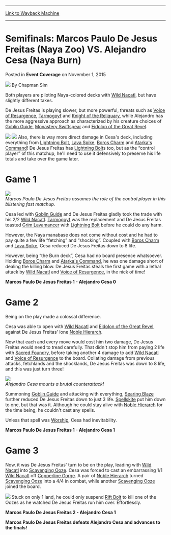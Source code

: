 
---
[Link to Wayback Machine](https://web.archive.org/web/20160326061511/http://magic.wizards.com/en/events/coverage/gppoa15/semifinals-de-jesus-freitas-vs-cesa-2015-11-01)

[_metadata_:author]:- "Chapman Sim"
[_metadata_:description]:- "Both players are piloting Naya-colored decks with Wild Nacatl, but have slightly different takes."
[_metadata_:generator]:- "Drupal 7 (http://drupal.org)"
[_metadata_:node]:- "821781"
[_metadata_:publish_date]:- "2015-11-01"
[_metadata_:source]:- "div-main-content"
[_metadata_:title]:- "Semifinals: Marcos Paulo De Jesus Freitas (Naya Zoo) VS. Alejandro Cesa (Naya Burn)"
[_metadata_:wayback_capture_timestamp]:- "2016-03-26 06:15:11"
[_metadata_:wayback_raw_url]:- "https://web.archive.org/web/20160326061511id_/http://magic.wizards.com/en/events/coverage/gppoa15/semifinals-de-jesus-freitas-vs-cesa-2015-11-01"
[_metadata_:wayback_url]:- "http://magic.wizards.com/en/events/coverage/gppoa15/semifinals-de-jesus-freitas-vs-cesa-2015-11-01"
---


Semifinals: Marcos Paulo De Jesus Freitas (Naya Zoo) VS. Alejandro Cesa (Naya Burn)
===================================================================================



 Posted in **Event Coverage**
 on November 1, 2015 






![](https://media.magic.wizards.com/styles/auth_small/public/images/person/chapman.jpg)
By Chapman Sim











Both players are piloting Naya-colored decks with [Wild Nacatl](http://gatherer.wizards.com/Pages/Card/Details.aspx?name=Wild+Nacatl), but have slightly different takes.


De Jesus Freitas is playing slower, but more powerful, threats such as [Voice of Resurgence](http://gatherer.wizards.com/Pages/Card/Details.aspx?name=Voice+of+Resurgence), [Tarmogoyf](http://gatherer.wizards.com/Pages/Card/Details.aspx?name=Tarmogoyf) and [Knight of the Reliquary](http://gatherer.wizards.com/Pages/Card/Details.aspx?name=Knight+of+the+Reliquary), while Alejandro has the more aggressive approach as characterized by his creature choices of [Goblin Guide](http://gatherer.wizards.com/Pages/Card/Details.aspx?name=Goblin+Guide), [Monastery Swiftspear](http://gatherer.wizards.com/Pages/Card/Details.aspx?name=Monastery+Swiftspear) and [Eidolon of the Great Revel](http://gatherer.wizards.com/Pages/Card/Details.aspx?name=Eidolon+of+the+Great+Revel).


[![](http://gatherer.wizards.com/Handlers/Image.ashx?type=card&name=Lightning+Bolt)](http://gatherer.wizards.com/Pages/Card/Details.aspx?name=Lightning+Bolt) [![](http://gatherer.wizards.com/Handlers/Image.ashx?type=card&name=Wild+Nacatl)](http://gatherer.wizards.com/Pages/Card/Details.aspx?name=Wild+Nacatl)
Also, there is way more direct damage in Cesa's deck, including everything from [Lightning Bolt](http://gatherer.wizards.com/Pages/Card/Details.aspx?name=Lightning+Bolt), [Lava Spike](http://gatherer.wizards.com/Pages/Card/Details.aspx?name=Lava+Spike), [Boros Charm](http://gatherer.wizards.com/Pages/Card/Details.aspx?name=Boros+Charm) and [Atarka's Command](http://gatherer.wizards.com/Pages/Card/Details.aspx?name=Atarka%27s+Command)! De Jesus Freitas has [Lightning Bolt](http://gatherer.wizards.com/Pages/Card/Details.aspx?name=Lightning+Bolt)s too, but as the “control player” of this matchup, he'll need to use it defensively to preserve his life totals and take over the game later.


Game 1
======


**![](https://media.wizards.com/2015/events/gppoa15/gppoa15_sf_de-jesus-freitas.jpg)**  
*Marcos Paulo De Jesus Freitas assumes the role of the control player in this blistering fast matchup.*


Cesa led with [Goblin Guide](http://gatherer.wizards.com/Pages/Card/Details.aspx?name=Goblin+Guide) and De Jesus Freitas gladly took the trade with his 2/2 [Wild Nacatl](http://gatherer.wizards.com/Pages/Card/Details.aspx?name=Wild+Nacatl). [Tarmogoyf](http://gatherer.wizards.com/Pages/Card/Details.aspx?name=Tarmogoyf) was the replacement and De Jesus Freitas toasted [Grim Lavamancer](http://gatherer.wizards.com/Pages/Card/Details.aspx?name=Grim+Lavamancer) with [Lightning Bolt](http://gatherer.wizards.com/Pages/Card/Details.aspx?name=Lightning+Bolt) before he could do any harm.


However, the Naya manabase does not come without cost and he had to pay quite a few life “fetching” and “shocking”. Coupled with [Boros Charm](http://gatherer.wizards.com/Pages/Card/Details.aspx?name=Boros+Charm) and [Lava Spike](http://gatherer.wizards.com/Pages/Card/Details.aspx?name=Lava+Spike), Cesa reduced De Jesus Freitas down to 8 life.


However, being “the Burn deck”, Cesa had no board presence whatsoever. Holding [Boros Charm](http://gatherer.wizards.com/Pages/Card/Details.aspx?name=Boros+Charm) and [Atarka's Command](http://gatherer.wizards.com/Pages/Card/Details.aspx?name=Atarka%27s+Command), he was one damage short of dealing the killing blow. De Jesus Freitas steals the first game with a lethal attack by [Wild Nacatl](http://gatherer.wizards.com/Pages/Card/Details.aspx?name=Wild+Nacatl) and [Voice of Resurgence](http://gatherer.wizards.com/Pages/Card/Details.aspx?name=Voice+of+Resurgence), in the nick of time!


**Marcos Paulo De Jesus Freitas 1 - Alejandro Cesa 0**


Game 2
======


Being on the play made a colossal difference.


Cesa was able to open with [Wild Nacatl](http://gatherer.wizards.com/Pages/Card/Details.aspx?name=Wild+Nacatl) and [Eidolon of the Great Revel](http://gatherer.wizards.com/Pages/Card/Details.aspx?name=Eidolon+of+the+Great+Revel), against De Jesus Freitas' lone [Noble Hierarch](http://gatherer.wizards.com/Pages/Card/Details.aspx?name=Noble+Hierarch).


Now that each and every move would cost him two damage, De Jesus Freitas would need to tread carefully. That didn't stop him from paying 2 life with [Sacred Foundry](http://gatherer.wizards.com/Pages/Card/Details.aspx?name=Sacred+Foundry), before taking another 4 damage to add [Wild Nacatl](http://gatherer.wizards.com/Pages/Card/Details.aspx?name=Wild+Nacatl) and [Voice of Resurgence](http://gatherer.wizards.com/Pages/Card/Details.aspx?name=Voice+of+Resurgence) to the board. Collating damage from previous attacks, fetchlands and the shocklands, De Jesus Freitas was down to 8 life, and this was just turn three!


**![](https://media.wizards.com/2015/events/gppoa15/gppoa15_sf_cesa.jpg)**  
*Alejandro Cesa mounts a brutal counterattack!*


Summoning [Goblin Guide](http://gatherer.wizards.com/Pages/Card/Details.aspx?name=Goblin+Guide) and attacking with everything, [Searing Blaze](http://gatherer.wizards.com/Pages/Card/Details.aspx?name=Searing+Blaze) further reduced De Jesus Freitas down to just 3 life. [Spellskite](http://gatherer.wizards.com/Pages/Card/Details.aspx?name=Spellskite) put him down to one, but that was it. Although he could stay alive with [Noble Hierarch](http://gatherer.wizards.com/Pages/Card/Details.aspx?name=Noble+Hierarch) for the time being, he couldn't cast any spells.


Unless that spell was [Worship](http://gatherer.wizards.com/Pages/Card/Details.aspx?name=Worship), Cesa had inevitability.


**Marcos Paulo De Jesus Freitas 1 - Alejandro Cesa 1**


Game 3
======


Now, it was De Jesus Freitas' turn to be on the play, leading with [Wild Nacatl](http://gatherer.wizards.com/Pages/Card/Details.aspx?name=Wild+Nacatl) into [Scavenging Ooze](http://gatherer.wizards.com/Pages/Card/Details.aspx?name=Scavenging+Ooze). Cesa was forced to cast an embarrassing 1/1 [Wild Nacatl](http://gatherer.wizards.com/Pages/Card/Details.aspx?name=Wild+Nacatl) off [Copperline Gorge](http://gatherer.wizards.com/Pages/Card/Details.aspx?name=Copperline+Gorge). A pair of [Noble Hierarch](http://gatherer.wizards.com/Pages/Card/Details.aspx?name=Noble+Hierarch) turned [Scavenging Ooze](http://gatherer.wizards.com/Pages/Card/Details.aspx?name=Scavenging+Ooze) into a 4/4 in combat, while another [Scavenging Ooze](http://gatherer.wizards.com/Pages/Card/Details.aspx?name=Scavenging+Ooze) joined the board.


[![](http://gatherer.wizards.com/Handlers/Image.ashx?type=card&name=Copperline+Gorge)](http://gatherer.wizards.com/Pages/Card/Details.aspx?name=Copperline+Gorge)
Stuck on only 1 land, he could only suspend [Rift Bolt](http://gatherer.wizards.com/Pages/Card/Details.aspx?name=Rift+Bolt) to kill one of the Oozes as he watched De Jesus Freitas run him over. Effortlessly.


**Marcos Paulo De Jesus Freitas 2 - Alejandro Cesa 1**


**Marcos Paulo De Jesus Freitas defeats Alejandro Cesa and advances to the finals!**








